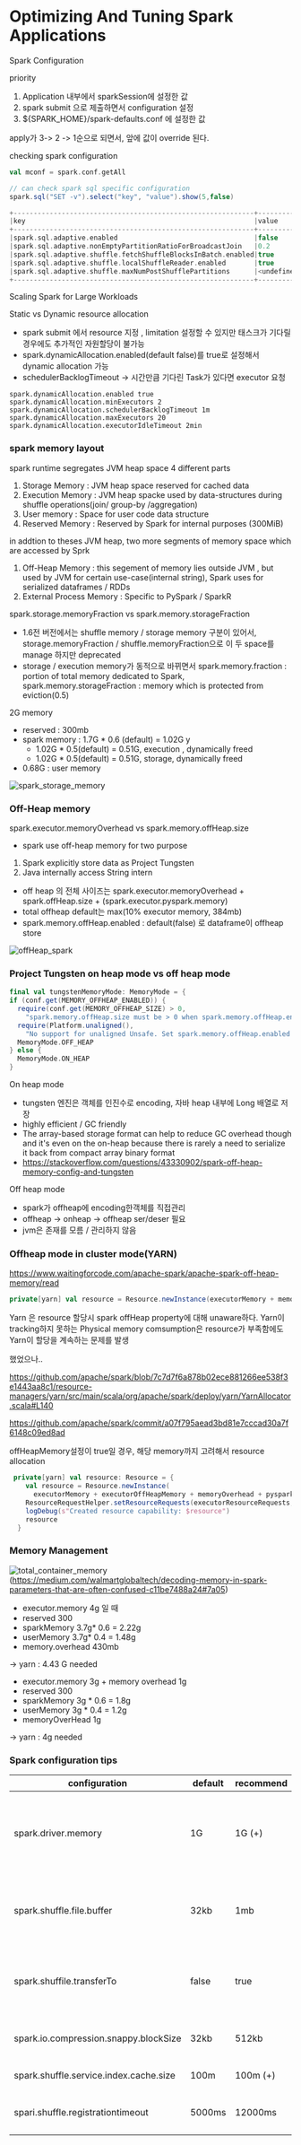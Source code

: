 

# Optimizing And Tuning Spark Applications


Spark Configuration

priority 

1. Application 내부에서 sparkSession에 설정한 값
2. spark submit 으로 제출하면서 configuration 설정
3. ${SPARK_HOME}/spark-defaults.conf 에 설정한 값

apply가  3-> 2 -> 1순으로 되면서, 앞에 값이 override 된다. 


checking spark configuration 
```scala
val mconf = spark.conf.getAll

// can check spark sql specific configuration 
spark.sql("SET -v").select("key", "value").show(5,false)

+------------------------------------------------------------+-----------+
|key                                                         |value      |
+------------------------------------------------------------+-----------+
|spark.sql.adaptive.enabled                                  |false      |
|spark.sql.adaptive.nonEmptyPartitionRatioForBroadcastJoin   |0.2        |
|spark.sql.adaptive.shuffle.fetchShuffleBlocksInBatch.enabled|true       |
|spark.sql.adaptive.shuffle.localShuffleReader.enabled       |true       |
|spark.sql.adaptive.shuffle.maxNumPostShufflePartitions      |<undefined>|
+------------------------------------------------------------+-----------+
```


Scaling Spark for Large Workloads

Static vs Dynamic resource allocation

- spark submit 에서 resource 지정 , limitation 설정할 수 있지만 태스크가 기다릴 경우에도 추가적인 자원할당이 불가능
- spark.dynamicAllocation.enabled(default false)를 true로 설정해서 dynamic allocation 가능
- schedulerBacklogTimeout -> 시간만큼 기다린 Task가 있다면 executor 요청

```
spark.dynamicAllocation.enabled true
spark.dynamicAllocation.minExecutors 2
spark.dynamicAllocation.schedulerBacklogTimeout 1m
spark.dynamicAllocation.maxExecutors 20
spark.dynamicAllocation.executorIdleTimeout 2min
```


### spark memory layout

spark runtime segregates JVM heap space 4 different parts

1. Storage Memory : JVM heap space reserved for cached data
2. Execution Memory : JVM heap spacke used by data-structures during shuffle operations(join/ group-by /aggregation)
3. User memory : Space for user code data structure
4. Reserved Memory : Reserved by Spark for internal purposes (300MiB)

in addtion to theses JVM heap, two more segments of memory space which are accessed by Sprk 

1. Off-Heap Memory : this segement of memory lies outside JVM , but used by JVM for certain use-case(internal string), Spark uses for serialized dataframes / RDDs
2. External Process Memory : Specific to PySpark / SparkR


spark.storage.memoryFraction vs spark.memory.storageFraction

- 1.6전 버전에서는 shuffle memory / storage memory 구분이 있어서, storage.memoryFraction / shuffle.memoryFraction으로 이 두 space를 manage 하지만 deprecated
- storage / execution memory가 동적으로 바뀌면서 spark.memory.fraction : portion of total memory dedicated to Spark, spark.memory.storageFraction : memory which is protected from eviction(0.5)

2G memory 

- reserved : 300mb
- spark memory : 1.7G * 0.6 (default) = 1.02G y 
    - 1.02G * 0.5(default) = 0.51G, execution , dynamically freed
    - 1.02G * 0.5(default) = 0.51G, storage, dynamically freed
- 0.68G  : user memory

![spark_storage_memory](img/spark_storage_memory.png)

### Off-Heap memory 

spark.executor.memoryOverhead vs spark.memory.offHeap.size

- spark use off-heap memory for two purpose
1. Spark explicitly store data as Project Tungsten
2. Java internally access String intern

- off heap 의 전체 사이즈는 spark.executor.memoryOverhead + spark.offHeap.size + (spark.executor.pyspark.memory)
- total offheap default는 max(10% executor memory, 384mb)
- spark.memory.offHeap.enabled : default(false) 로 dataframe이 offheap store 


![offHeap_spark](img/offHeap_spark.png)


### Project Tungsten on heap mode vs off heap mode

```scala
final val tungstenMemoryMode: MemoryMode = {
if (conf.get(MEMORY_OFFHEAP_ENABLED)) {
  require(conf.get(MEMORY_OFFHEAP_SIZE) > 0,
    "spark.memory.offHeap.size must be > 0 when spark.memory.offHeap.enabled == true")
  require(Platform.unaligned(),
    "No support for unaligned Unsafe. Set spark.memory.offHeap.enabled to false.")
  MemoryMode.OFF_HEAP
} else {
  MemoryMode.ON_HEAP
}
```

On heap mode
- tungsten 엔진은 객체를 인진수로 encoding, 자바 heap 내부에 Long 배열로 저장
- highly efficient / GC friendly
- The array-based storage format can help to reduce GC overhead though and it's even on the on-heap because there is rarely a need to serialize it back from compact array binary format
- https://stackoverflow.com/questions/43330902/spark-off-heap-memory-config-and-tungsten


Off heap mode
- spark가 offheap에 encoding한객체를 직접관리 
- offheap -> onheap -> offheap ser/deser 필요
- jvm은 존재를 모름 / 관리하지 않음


### Offheap mode in cluster mode(YARN)

https://www.waitingforcode.com/apache-spark/apache-spark-off-heap-memory/read


```scala
private[yarn] val resource = Resource.newInstance(executorMemory + memoryOverhead, executorCores)

```
Yarn 은 resource 할당시 spark offHeap property에 대해 unaware하다. 
Yarn이 tracking하지 못하는 Physical memory comsumption은 resource가 부족함에도 Yarn이 할당을 계속하는 문제를 발생

했었으나..

https://github.com/apache/spark/blob/7c7d7f6a878b02ece881266ee538f3e1443aa8c1/resource-managers/yarn/src/main/scala/org/apache/spark/deploy/yarn/YarnAllocator.scala#L140

https://github.com/apache/spark/commit/a07f795aead3bd81e7cccad30a7f6148c09ed8ad

offHeapMemory설정이 true일 경우, 해당 memory까지 고려해서 resource allocation

```scala
 private[yarn] val resource: Resource = {
    val resource = Resource.newInstance(
      executorMemory + executorOffHeapMemory + memoryOverhead + pysparkWorkerMemory, executorCores)
    ResourceRequestHelper.setResourceRequests(executorResourceRequests, resource)
    logDebug(s"Created resource capability: $resource")
    resource
  }
```


### Memory Management

![total_container_memory](img/total_container_memory.png)
(https://medium.com/walmartglobaltech/decoding-memory-in-spark-parameters-that-are-often-confused-c11be7488a24#7a05)


- executor.memory 4g 일 때 
- reserved 300
- sparkMemory 3.7g* 0.6 = 2.22g
- userMemory 3.7g* 0.4 = 1.48g
- memory.overhead 430mb 

-> yarn : 4.43 G needed 

- executor.memory  3g + memory overhead 1g
- reserved 300
- sparkMemory 3g * 0.6 = 1.8g
- userMemory 3g * 0.4 = 1.2g
- memoryOverHead 1g 

-> yarn : 4g needed




### Spark configuration tips

configuration | default | recommend | description 
-|-|-|-
spark.driver.memory| 1G | 1G (+) | 드라이버 할당 메모리, collect() 등을 쓰면 메모리가 부족할 수 있음
spark.shuffle.file.buffer | 32kb| 1mb | spark가 디스크에 쓰기전, 버퍼링을 할 수 있는 메모리양
spark.shuffile.transferTo| false | true | 스파크가 디스크 쓰기전 버퍼 여부, 파일 io 횟수가 준다.
spark.io.compression.snappy.blockSize|32kb| 512kb | snappy 압축 블록사이즈 크기
spark.shuffle.service.index.cache.size | 100m| 100m (+)| 캐시되는 엔트리 개수
spari.shuffle.registrationtimeout | 5000ms | 12000ms | 셔플 서비스 등록 대기 시간


